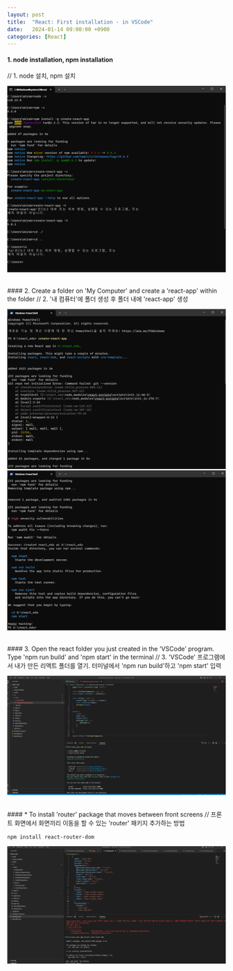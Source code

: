 ```yaml
---
layout: post
title:  "React: First installation - in VSCode"
date:   2024-01-14 09:00:00 +0900
categories: [React]
---
```


#### 1. node installation, npm installation   
// 1. node 설치, npm 설치   
   
![](https://raw.githubusercontent.com/mmmirrra/mmmirrra.github.io/main/_assets/reactInstall1.png)
   
<br>
#### 2. Create a folder on 'My Computer' and create a 'react-app' within the folder   
// 2. '내 컴퓨터'에 폴더 생성 후 폴더 내에 'react-app' 생성   
   
![](https://raw.githubusercontent.com/mmmirrra/mmmirrra.github.io/main/_assets/reactInstall2.png)
![](https://raw.githubusercontent.com/mmmirrra/mmmirrra.github.io/main/_assets/reactInstall3.png)
   
<br>
#### 3. Open the react folder you just created in the 'VSCode' program. Type 'npm run build' and 'npm start' in the terminal   
// 3. 'VSCode' 프로그램에서 내가 만든 리액트 폴더를 열기. 터미널에서 'npm run build'하고 'npm start' 입력   
   
![](https://raw.githubusercontent.com/mmmirrra/mmmirrra.github.io/main/_assets/reactInstall4.png)
   
<br>
#### * To install 'router' package that moves between front screens   
// 프론트 화면에서 화면끼리 이동을 할 수 있는 'router' 패키지 추가하는 방법   
   
```react
npm install react-router-dom
```
   
![](https://raw.githubusercontent.com/mmmirrra/mmmirrra.github.io/main/_assets/reactInstall5.png)
